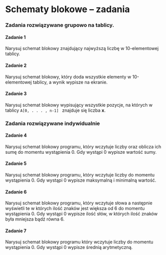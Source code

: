 #  Schematy blokowe &ndash; zadania

### Zadania rozwiązywane grupowo na tablicy.

#### Zadanie 1
Narysuj schemat blokowy znajdujący najwyższą liczbę w 10-elementowej tablicy.

#### Zadanie 2
Narysuj schemat blokowy, który doda wszystkie elementy w 10-elementowej tablicy, a wynik wypisze na ekranie.

#### Zadanie 3
Narysuj schemat blokowy wypisujący wszystkie pozycje, na których w tablicy ```A[0, . . . , n-1] ``` znajduje się liczba **x**.

### Zadania rozwiązywane indywidualnie

#### Zadanie 4
Narysuj schemat blokowy programu, który wczytuje liczby oraz oblicza ich sumę do momentu wystąpienia 0.
Gdy wystąpi 0 wypisze wartość sumy.
 
#### Zadanie 5
Narysuj schemat blokowy programu, który wczytuje liczby do momentu wystąpienia 0.
Gdy wystąpi 0 wypisze maksymalną i minimalną wartość.

#### Zadanie 6
Narysuj schemat blokowy programu, który wczytuje słowa 
a następnie wyświetli te w których ilość znaków jest większa od 6 
do momentu wystąpienia 0. Gdy wystąpi 0 wypisze ilość słów, w których ilość znaków była mniejsza bądź równa 6.

#### Zadanie 7
Narysuj schemat blokowy programu który wczytuje liczby do momentu wystąpienia 0.
Gdy wystąpi 0 wypisze średnią arytmetyczną.
    